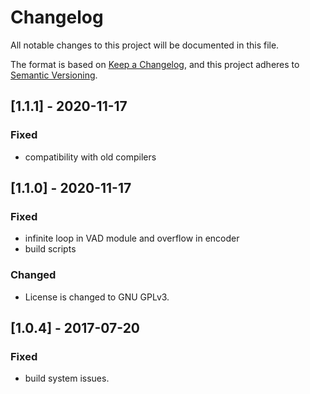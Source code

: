 # Changelog
All notable changes to this project will be documented in this file.

The format is based on [Keep a Changelog](https://keepachangelog.com/en/1.0.0/),
and this project adheres to [Semantic Versioning](https://semver.org/spec/v2.0.0.html).

## [1.1.1] - 2020-11-17

### Fixed
- compatibility with old compilers

## [1.1.0] - 2020-11-17

### Fixed
- infinite loop in VAD module and overflow in encoder
- build scripts
### Changed
- License is changed to GNU GPLv3.

## [1.0.4] - 2017-07-20

### Fixed
- build system issues.
